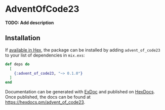 # AdventOfCode23

**TODO: Add description**

## Installation

If [available in Hex](https://hex.pm/docs/publish), the package can be installed
by adding `advent_of_code23` to your list of dependencies in `mix.exs`:

```elixir
def deps do
  [
    {:advent_of_code23, "~> 0.1.0"}
  ]
end
```

Documentation can be generated with [ExDoc](https://github.com/elixir-lang/ex_doc)
and published on [HexDocs](https://hexdocs.pm). Once published, the docs can
be found at <https://hexdocs.pm/advent_of_code23>.

